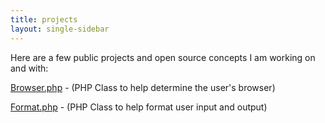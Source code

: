 ```yaml
---
title: projects
layout: single-sidebar
---
```

Here are a few public projects and open source concepts I am working on and with:

[Browser.php](/projects/browser-php-detecting-a-users-browser-from-php.html) - (PHP Class to help determine the user's browser)


[Format.php](/projects/format-php-formatting-user-io.html) - (PHP Class to help format user input and output)